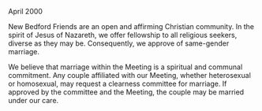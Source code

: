 April 2000

New Bedford Friends are an open and affirming Christian community. In the spirit of Jesus of Nazareth, we offer fellowship to all religious seekers, diverse as they may be. Consequently, we approve of same-gender marriage.

We believe that marriage within the Meeting is a spiritual and communal commitment. Any couple affiliated with our Meeting, whether heterosexual or homosexual, may request a clearness committee for marriage. If approved by the committee and the Meeting, the couple may be married under our care.
